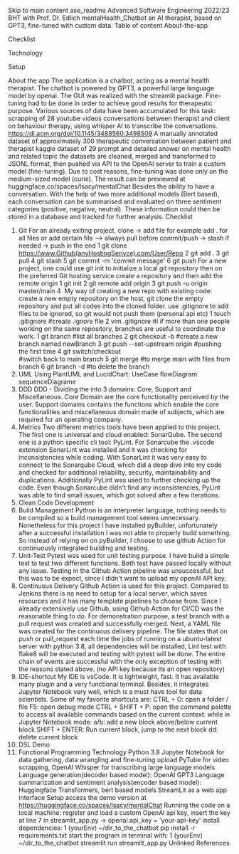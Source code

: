 Skip to main content
ase_readme
Advanced Software Engineering 2022/23 
BHT with Prof. Dr. Edlich
mentalHealth_Chatbot
 an AI therapist, based on GPT3, fine-tuned with custom data. 
Table of content
About-the-app

Checklist

Technology

Setup

About the app
The application is a chatbot, acting as a mental health therapist.
The chatbot is powered by GPT3, a powerful large language model by openai. The GUI was realized with the streamlit package.
Fine-tuning had to be done In order to achieve good results for therapeutic purpose. Various sources of data have been accumulated for this task:
scrapping of 28 youtube videos conversations between therapist and client on behaviour therapy, using whisper AI to transcribe the conversations.
https://dl.acm.org/doi/10.1145/3488560.3498509 A manually annotated dataset of approximately 300 therapeutic conversation between patient and therapist
kaggle dataset of 29 prompt and detailed answer on mental health and related topic
the datasets are cleaned, merged and transformed to JSONL format, then pushed via API to the OpenAI server to train a custom model (fine-tuning). Due to cost reasons, fine-tuning was done only on the medium-sized model (curie).
The result can be previewed at huggingface.co/spaces/lsacy/mentalChat
Besides the ability to have a conversation. With the help of two more additional models (Bert based), each conversation can be summarised and evaluated on three sentiment categories (positive, negative, neutral). These information could then be stored in a database and tracked for further analysis.
Checklist
1. Git
For an already exiting project, clone -> add file for example add . for all files or add certain file --> always pull before commit/push -> stash if needed -> push in the end
1
git clone https://www.Github(anyHostingSerivce).com/User/Repo
2
git add .
3
git pull 
4
git stash
5
git commit -m 'commit message'
6
git push
For a new project, one could use git init to initialize a local git repository then on the preferred Git hosting service create a repository and then add the remote origin
1
git init 
2
git remote add origin <remote-repository-url>
3
git push -u origin master/main
4
​
My way of creating a new repo with existing code: create a new empty repository on the host, git clone the empty repository and put all codes into the cloned folder.
use .gitignore to add files to be ignored, so git would not push them (personal api etc)
1
touch .gitignore #create .ignore file
2
vim .gitignore #i 
if more than one people working on the same repository, branches are useful to coordinate the work.
1
git branch #list all branches
2
git checkout -b <newBranch> #create a new branch named newBranch
3
git push --set-upstream origin <newBranch> #pushing the first time
4
git switch/checkout <main> #switch back to main branch
5
git merge <newBranch> #to merge main with files from branch <newBranch>
6
git branch -d <newBranch> #to delete the branch <newBranch>
2. UML
Using PlantUML and LucidChart:
UseCase
flowDiagram
sequenceDiagrame
3. DDD
DDD - Dividing the into 3 domains: Core, Support and Miscellaneous. Core Domain are the core functionality perceived by the user. Support domains contains the functions which enable the core functionalities and miscellaneous domain made of subjects, which are required for an operating company.
4. Metrics
Two different metrics tools have been applied to this project. The first one is universal and cloud enabled: SonarQube. The second one is a python specific cli tool: PyLint.
For Sonarcube the .vscode extension SonarLint was installed and it was checking for inconsistencies while coding. With SonarLint it was very easy to connect to the Sonarqube Cloud, which did a deep dive into my code and checked for additional reliability, security, maintainability and duplications.
Additionally PyLint was used to further checking up the code. Even though Sonarcube didn't find any inconsistencies, PyLint was able to find small issues, which got solved after a few iterations.
5. Clean Code Development
6. Build Management
Python is an interpreter language, nothing needs to be compiled so a build management tool seems unnecessary. Nonetheless for this project I have installed pyBuilder, unfortunately after a successful installation I was not able to properly build something.
So instead of relying on on pyBuilder, I choose to use github Action for continuously integrated building and testing.
7. Unit-Test
Pytest was used for unit testing purpose. I have build a simple test to test two different functions. Both test have passed locally without any issue.
Testing in the Github Action pipeline was unsuccessful, but this was to be expect, since I didn't want to upload my openAI API key.
8. Continuous Delivery
Github Action is used for this project. Compared to Jenkins there is no need to setup for a local server, which saves resources and it has many template pipelines to choose from. Since I already extensively use Github, using Github Action for CI/CD was the reasonable thing to do.
For demonstration purpose, a test branch with a pull request was created and successfully merged.
Next, a YAML file was created for the continuous delivery pipeline. The file states that on push or pull_request each time the jobs of running on a ubuntu-latest server with python 3.8, all dependencies will be installed, Lint test with flake8 will be executed and testing with pytest will be done.
The entire chain of events are successful with the only exception of testing with the reasons stated above. (no API key because its an open repository)
9. IDE-shortcut
My IDE is vsCode. It is lightweight, fast. It has available many plugin and a very functional terminal. Besides, it integrates Jupyter Notebook very well, which is a must have tool for data scientists.
Some of my favorite shortcuts are:
CTRL + O: open a folder / file
F5: open debug mode
CTRL + SHIFT + P: open the command palette to access all available commands based on the current context.
while in Jupyter Notebook mode:
a/b: add a new block above/below current block
SHIFT + ENTER: Run current block, jump to the next block
dd: delete current block
10. DSL Demo
11. Functional Programming
Technology
Python 3.8
Jupyter Notebook for data gathering, data wrangling and fine-tuning upload
PyTube for video scrapping, OpenAI Whisper for transcribing
large language models
Language generation(decoder based model): OpenAI GPT3
Language summarization and sentiment analysis(encoder based model): Huggingface Transformers, bert based models
StreamLit as a web app interface
Setup
access the demo version at https://huggingface.co/spaces/lsacy/mentalChat
Running the code on a local machine:
register and load a custom OpenAI api key, insert the key at line 7 in streamlit_app.py -> openai.api_key = 'your-api-key'
install dependencies:
1
(yourEnv) ~/dir_to_the_chatbot pip install -r requirements.txt
start the program in terminal with:
1
(yourEnv) ~/dir_to_the_chatbot streamlit run streamlit_app.py
Unlinked References

